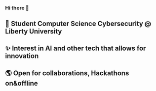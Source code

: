 ### Hi there 👋


## 🏫 Student Computer Science Cybersecurity @ Liberty University 
## ✨ Interest in AI and other tech that allows for innovation
## 🌎 Open for collaborations, Hackathons on&offline

<!--
**hankwyman/hankwyman** is a ✨ _special_ ✨ repository because its `README.md` (this file) appears on your GitHub profile.

Here are some ideas to get you started:

- 🔭 I’m currently working on ...
- 🌱 I’m currently learning ...
- 👯 I’m looking to collaborate on ...
- 🤔 I’m looking for help with ...
- 💬 Ask me about ...
- 📫 How to reach me: ...
- 😄 Pronouns: ...
- ⚡ Fun fact: ...
-->
